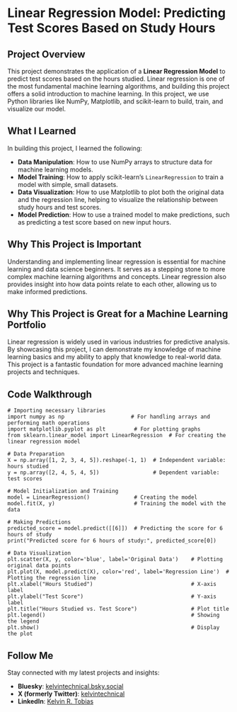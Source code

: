 <!DOCTYPE html>
<html>
<head>
  <title>Linear Regression Model: Predicting Test Scores Based on Study Hours</title>
</head>
<body>

<h1>Linear Regression Model: Predicting Test Scores Based on Study Hours</h1>

<h2>Project Overview</h2>
<p>This project demonstrates the application of a <strong>Linear Regression Model</strong> to predict test scores based on the hours studied. Linear regression is one of the most fundamental machine learning algorithms, and building this project offers a solid introduction to machine learning. In this project, we use Python libraries like NumPy, Matplotlib, and scikit-learn to build, train, and visualize our model.</p>

<h2>What I Learned</h2>
<p>In building this project, I learned the following:</p>
<ul>
  <li><strong>Data Manipulation</strong>: How to use NumPy arrays to structure data for machine learning models.</li>
  <li><strong>Model Training</strong>: How to apply scikit-learn’s <code>LinearRegression</code> to train a model with simple, small datasets.</li>
  <li><strong>Data Visualization</strong>: How to use Matplotlib to plot both the original data and the regression line, helping to visualize the relationship between study hours and test scores.</li>
  <li><strong>Model Prediction</strong>: How to use a trained model to make predictions, such as predicting a test score based on new input hours.</li>
</ul>

<h2>Why This Project is Important</h2>
<p>Understanding and implementing linear regression is essential for machine learning and data science beginners. It serves as a stepping stone to more complex machine learning algorithms and concepts. Linear regression also provides insight into how data points relate to each other, allowing us to make informed predictions.</p>

<h2>Why This Project is Great for a Machine Learning Portfolio</h2>
<p>Linear regression is widely used in various industries for predictive analysis. By showcasing this project, I can demonstrate my knowledge of machine learning basics and my ability to apply that knowledge to real-world data. This project is a fantastic foundation for more advanced machine learning projects and techniques.</p>

<h2>Code Walkthrough</h2>

<pre><code># Importing necessary libraries
import numpy as np                     # For handling arrays and performing math operations
import matplotlib.pyplot as plt         # For plotting graphs
from sklearn.linear_model import LinearRegression  # For creating the linear regression model

# Data Preparation
X = np.array([1, 2, 3, 4, 5]).reshape(-1, 1)  # Independent variable: hours studied
y = np.array([2, 4, 5, 4, 5])                 # Dependent variable: test scores

# Model Initialization and Training
model = LinearRegression()              # Creating the model
model.fit(X, y)                         # Training the model with the data

# Making Predictions
predicted_score = model.predict([[6]])  # Predicting the score for 6 hours of study
print("Predicted score for 6 hours of study:", predicted_score[0])

# Data Visualization
plt.scatter(X, y, color='blue', label='Original Data')    # Plotting original data points
plt.plot(X, model.predict(X), color='red', label='Regression Line')  # Plotting the regression line
plt.xlabel("Hours Studied")                               # X-axis label
plt.ylabel("Test Score")                                  # Y-axis label
plt.title("Hours Studied vs. Test Score")                 # Plot title
plt.legend()                                              # Showing the legend
plt.show()                                                # Display the plot
</code></pre>

<h2>Follow Me</h2>
<p>Stay connected with my latest projects and insights:</p>
<ul>
  <li><strong>Bluesky</strong>: <a href="https://bsky.app/profile/kelvintechnical.bsky.social">kelvintechnical.bsky.social</a></li>
  <li><strong>X (formerly Twitter)</strong>: <a href="https://x.com/kelvintechnical">kelvintechnical</a></li>
  <li><strong>LinkedIn</strong>: <a href="https://www.linkedin.com/in/kelvin-r-tobias-211949219/">Kelvin R. Tobias</a></li>
</ul>

</body>
</html>
